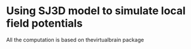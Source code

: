 # Using SJ3D model to simulate local field potentials
All the computation is based on thevirtualbrain package
